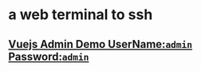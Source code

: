 # a web terminal to ssh

## [Vuejs Admin Demo UserName:`admin` Password:`admin`](http://home.mojotv.cn:2222)